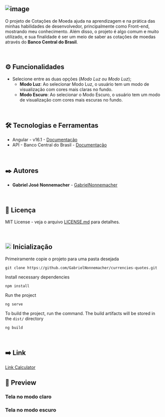 ![image](https://github.com/GabrielNonnemacher/currencies-quotes/assets/87139289/662b3ad4-2c51-4c6b-8b3b-5791c3e20e1d)
-----

O projeto de Cotações de Moeda ajuda na aprendizagem e na prática das minhas habilidades de desenvolvedor, principalmente como Front-end, mostrando meu conhecimento. Além disso, o projeto é algo comum e muito utilizado, e sua finalidade é ser um meio de saber as cotações de moedas através do **Banco Central do Brasil**.

<br/>

## ⚙️ Funcionalidades

* Selecione entre as duas opções (*Modo Luz ou Modo Luz*);
  * **Modo Luz**: Ao selecionar Modo Luz, o usuário tem um modo de visualização com cores mais claras no fundo.
  * **Modo Escuro**: Ao selecionar o Modo Escuro, o usuário tem um modo de visualização com cores mais escuras no fundo.

<br/>

## 🛠️ Tecnologias e Ferramentas

* Angular - v16.1 - [Documentação](https://angular.io)
* API - Banco Central do Brasil - [Documentação](https://www.bcb.gov.br)
  
<br/>

## ✒️ Autores

* **Gabriel José Nonnemacher** - [GabrielNonnemacher](https://github.com/GabrielNonnemacher)

<br/>

## 📄 Licença

MIT License - veja o arquivo [LICENSE.md](https://github.com/GabrielNonnemacher/currencies-quotes/blob/master/LICENSE.md) para detalhes.

<br/>

## <img height="20px" src="https://cdn-icons-png.flaticon.com/512/352/352163.png"> Inicialização

Primeiramente copie o projeto para uma pasta desejada
```
git clone https://github.com/GabrielNonnemacher/currencies-quotes.git
```
Install necessary dependencies
```
npm install
```
Run the project
```
ng serve
```
To build the project, run the command. The build artifacts will be stored in the `dist/` directory
```
ng build
```

<br/>

## ➡️ Link
<a href="https://gabriel-nonnemacher-currencies-quotes.vercel.app" target="_blank" rel="noopener noreferrer">Link Calculator<a/>
<br/>

## 👀 Preview
### Tela no modo claro

### Tela no modo escuro

